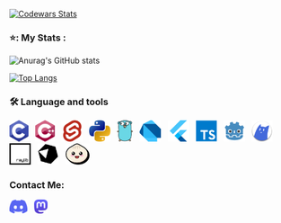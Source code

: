 <a href="https://www.codewars.com/users/Adriwan">![Codewars Stats](https://www.codewars.com/users/Adriwan/badges/large)</a>

### ⭐: My Stats :

![Anurag's GitHub stats](https://github-readme-stats-chi-jade-92.vercel.app/api?username=Adriwang&count_private=true&show_icons=true&theme=radical)

[![Top Langs](https://github-readme-stats.vercel.app/api/top-langs/?username=Adriwang&count_private=true&layout=donut&theme=radical)](github-readme-stats-chi-jade-92.vercel.app)

<h3 align="left">🛠 Language and tools</h3>

<div align="left">

  <div>
    
  <!--h4>
    Main:
  </h4>
  &nbsp;-->
  <a href="https://www.open-std.org/jtc1/sc22/wg14/" target="_blank" rel="noreferrer"><img src="Icons/C.svg" height="38" alt="C logo" /></a>
  &nbsp;
  <a href="https://isocpp.org/"><img src="Icons/cplusplus.svg" height="38" alt="C++ logo" /></a>
  &nbsp;
  <a href="https://svelte.dev/" target="_blank" rel="noreferrer"><img src="Icons/Svelte.svg" height="38" alt="Svelte logo"  /></a>
  &nbsp;
  <a href="https://www.python.org/"><img src="Icons/Python.svg" height="38" alt="Python logo"  /></a>
  &nbsp;
  <a href="https://go.dev/" target="_blank" rel="noreferrer"><img src="Icons/Go.svg" height="38" alt="Go logo"  /></a>
  &nbsp;
  <a href="https://dart.dev/" target="_blank" rel="noreferrer"><img src="Icons/Dart.svg" height="38" alt="Dart Logo"  /></a>
  &nbsp;
  <a href="https://flutter.dev/" target="_blank" rel="noreferrer"><img src="Icons/Flutter.svg" height="38" alt="Flutter Logo"  /></a>
  &nbsp;
  <a href="https://www.typescriptlang.org/" target="_blank" rel="noreferrer"><img src="Icons/TypeScript.svg" height="38" alt="TypeScript logo"  /></a>
  &nbsp;
  <a href="https://godotengine.org/" target="_blank" rel="noreferrer"><img src="Icons/Godot.svg" height="38" alt="Godot logo"  /></a>
  &nbsp;
  <a href="https://ctjs.rocks/" target="_blank" rel="noreferrer"><img src="Icons/catjs.svg" height="38" alt="Ct.js logo"  /></a>
  &nbsp;
  <a href="https://www.raylib.com/" target="_blank" rel="noreferrer"><img src="Icons/Raylib.svg" height="38" alt="Raylib logo"  /></a>
  &nbsp;
  <a href="https://crystal-lang.org/" target="_blank" rel="noreferrer"><img src="Icons/Crystal.svg" height="38" alt="Crystal logo"  /></a>
  &nbsp;
  <a href="https://bun.sh/" target="_blank" rel="noreferrer"><img src="Icons/Bun.svg" height="38" alt="Bun logo"  /></a>
  </div>

  <!--div>
    <h4>
      Secondary:
    </h4>
  <a href="https://dotnet.microsoft.com/en-us/languages/csharp" target="_blank" rel="noreferrer"><img src="Icons/csharp.svg" height="38" alt="C Sharp logo"  /></a>
  &nbsp;
  <a href="https://www.lua.org/"><img src="Icons/lua-alt-raster.png" height="40" alt="Lua logo"  /></a>
  &nbsp;
  <a href="https://www.love2d.org/" target="_blank" rel="noreferrer"><img src="Icons/love.svg" height="38" alt="Love2D logo"  /></a>
  &nbsp;
  <a href="https://angular.dev/" target="_blank" rel="noreferrer"><img src="Icons/Angular.svg" height="38" alt="AngularJS logo"  /></a>
  &nbsp;
  <a href="https://react.dev/" target="_blank" rel="noreferrer"><img src="Icons/React.svg" height="38" alt="React logo"  /></a>
  &nbsp;
  <a href="https://vlang.io/"><img src="Icons/V.svg" height="40" alt="V logo"  /></a>
  &nbsp;
  <a href="https://www.ruby-lang.org/en/" target="_blank" rel="noreferrer"><img src="Icons/Ruby.svg" height="38" alt="Ruby logo"  /></a>
  &nbsp;
  <a href="https://www.scala-lang.org/" target="_blank" rel="noreferrer"><img src="Icons/Scala.svg" height="38" alt="Scala logo"  /></a>
  &nbsp;
  <a href="https://fsharp.org/"><img src="Icons/fsharp.svg" height="38" alt="F sharp logo"  /></a>
  &nbsp;
  <a href="https://wails.io/" target="_blank" rel="noreferrer"><img src="Icons/Wails.svg" height="38" alt="Wails logo"  /></a>
  
  </div-->
  
</div>

<h3 align="left">Contact Me:</h3>
<p align="left">
<a href="https://www.discordapp.com/users/511983544269275137" target="blank"><img align="center" src="Icons/Discord.svg" alt="Discord" height="25" /></a>
&nbsp;
<a href="https://mas.to/@Adriwan" target="blank"><img align="center" src="Icons/mastodon.svg" alt="Bluesky" height="25" /></a>
</p>
